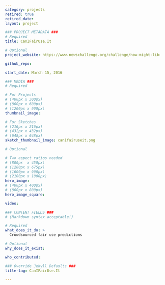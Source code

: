 ```yaml
---
category: projects
retired: true
retired_date:
layout: project

### PROJECT METADATA ###
# Required
title: CanIFairUse.It

# Optional
project_website: https://www.newschallenge.org/challenge/how-might-libraries-serve-21st-century-information-needs/submissions/canifairuseit-crowdsourcing-fair-use-knowledge

github_repo:

start_date: March 15, 2016

### MEDIA ###
# Required

# For Projects
# (400px x 300px)
# (800px x 600px)
# (1200px x 900px)
thumbnail_image:

# For Sketches
# (216px x 216px)
# (432px x 432px)
# (648px x 648px)
sketch_thumbnail_image: canifairuseit.png

# Optional

# Two aspect ratios needed
# (800px  x 450px)
# (1200px x 675px)
# (1600px x 900px)
# (2100px x 1000px)
hero_image:
# (400px x 400px)
# (800px x 800px)
hero_image_square:

video:

### CONTENT FIELDS ###
# (Markdown syntax acceptable!)

# Required
what_does_it_do: >
  Crowdsourced fair use predictions

# Optional
why_does_it_exist:

who_contributed:

### Override Jekyll Defaults ###
title-tag: CanIFairUse.It

---
```

